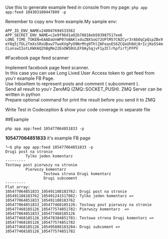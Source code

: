 Use this to generate example feed in console from my page:
``php app app:feed 104303108447809 -p``

Remember to copy env from example.My sample env:

``APP_ID_ENV_NAME=240047694533562``
``APP_SECRET_ENV_NAME=c2e9f96d1a02b78818eb503987517ee6``
``LONG_TIME_TOKEN=EAADaUnWP07oBAKlxduZBXSoG72UPlM57CNZCyr3rAbOqCpQipZBx9eY0g5jTOLzTmXsSRxUBxw7TwxKVgPyO9NrMtg9ThlZAFeaxES6ZCQxUh0dj8rIcjKo5S4mCLonswIIotLKWXAQ2hBgMe22EnOW50ULEF8AySqjvF1yZClrhpfirTjPFPV``

#Facebook page feed scanner

Implement facebook page feed scanner.  
In this case you can use Long Lived User Access token to get feed from you'r example FB Page.  
Use InboxItem to represent posts and comment ( subcomment ).  
Send all result to you'r ZeroMQ (ZMQ::SOCKET_PUSH). ZMQ Server can be written in python  
Prepare optional command for print the result before you send it to ZMQ

Write Test in Codeception & show your code coverage in separate file

##Example

``php app app:feed 105477064851833 -p``

**105477064851833** it's example FB page


````
╰─$ php app app:feed 105477064851833 -p                                                     
Drugi post na stronie
         Tylko jeden komentarz
---------
Testowy post pierwszy na stronie
         Pierwszy komentarz 
                 Testowa strona Drugi komentarz
                 Drugi subcoment
---------
Flat array:
105477064851833_105491108183762: Drugi post na stronie
105491108183762_105491241517082: Tylko jeden komentarz => 105477064851833_105491108183762
105477064851833_105477468185126: Testowy post pierwszy na stronie
105477468185126_105477574851782: Pierwszy komentarz  => 105477064851833_105477468185126
105477468185126_105478384851701: Testowa strona Drugi komentarz => 105477468185126_105477574851782
105477468185126_105495888183284: Drugi subcoment => 105477468185126_105477574851782
````



